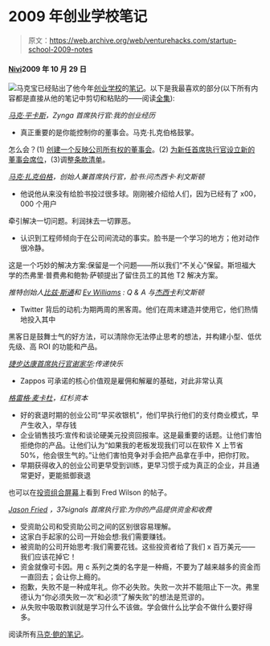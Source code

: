 # 2009 年创业学校笔记

> 原文：<https://web.archive.org/web/venturehacks.com/startup-school-2009-notes>

#### [Nivi](/web/20221208085637/https://venturehacks.com/about)2009 年 10 月 29 日

[![](img/5d844440fde8fe8fe7057b8a705e76ea.png)](https://web.archive.org/web/20221208085637/http://journal.markbao.com/2009/10/startup-school-2009-summary/)马克宝已经贴出了他今年[创业学校](https://web.archive.org/web/20221208085637/http://startupschool.org/)的[笔记](https://web.archive.org/web/20221208085637/http://journal.markbao.com/2009/10/startup-school-2009-summary/)。以下是我最喜欢的部分(以下所有内容都是直接从他的笔记中剪切和粘贴的——阅读[全集](https://web.archive.org/web/20221208085637/http://journal.markbao.com/2009/10/startup-school-2009-summary/)):

*[马克·平卡斯](https://web.archive.org/web/20221208085637/http://markpincus.typepad.com/)，Zynga 首席执行官:我的创业经历*

*   真正重要的是你能控制你的董事会。马克·扎克伯格鼓掌。

怎么会？(1) [创建一个反映公司所有权的董事会](https://web.archive.org/web/20221208085637/http://venturehacks.com/articles/board-structure)。(2) [为新任首席执行官设立新的董事会席位](https://web.archive.org/web/20221208085637/http://venturehacks.com/articles/ceo-board-seat)，(3)调整[条款清单](https://web.archive.org/web/20221208085637/http://venturehacks.com/articles/term-sheet-tune-up)。

*[马克·扎克伯格](https://web.archive.org/web/20221208085637/http://www.facebook.com/markzuckerberg)，创始人兼首席执行官，脸书:问杰西卡·利文斯顿*

*   他说他从来没有给脸书投过很多球。刚刚被介绍给人们，因为已经有了 x00，000 个用户

牵引解决一切问题。利润抹去一切罪恶。

*   认识到工程师倾向于在公司间流动的事实。脸书是一个学习的地方；他对动作很冷静。

这是一个巧妙的解决方案:保留是一个问题——所以我们“不关心”保留。斯坦福大学的杰弗里·普费弗和鲍勃·萨顿提出了留住员工的其他 T2 解决方案。

*推特创始人[比兹·斯通](https://web.archive.org/web/20221208085637/http://twitter.com/biz)和 [Ev Williams](https://web.archive.org/web/20221208085637/http://twitter.com/eV) : Q & A 与[杰西卡](https://web.archive.org/web/20221208085637/http://www.foundersatwork.com/blog.html)利文斯顿*

*   Twitter 背后的动机:为期两周的黑客周。他们在周末建造并使用它，他们热情地投入其中

黑客日是鼓舞士气的好方法，可以清除你无法停止思考的想法，并构建小型、低优先级、高 ROI 的功能和产品。

*[捷步达康首席执行官谢家华](https://web.archive.org/web/20221208085637/http://blogs.zappos.com/blogs/ceo-and-coo-blog):传递快乐*

*   Zappos 可承诺的核心价值观是雇佣和解雇的基础，对此非常认真

*[格雷格·麦卡杜](https://web.archive.org/web/20221208085637/http://www.sequoiacap.com/us/greg-mcadoo)，红杉资本*

*   好的衰退时期的创业公司“早买收银机”，他们早执行他们的支付商业模式，早产生收入，早存钱
*   企业销售技巧:宣传和谈论硬美元投资回报率。这是最重要的话题。让他们害怕拒绝你的产品。让他们认为“如果我的老板发现我们可以在软件 X 上节省 50%，他会很生气的。”让他们害怕竞争对手会把产品拿在手中，把你打败。
*   早期获得收入的创业公司更早受到训练，更早习惯于成为真正的企业，并且通常更好，更能抵御衰退

也可以在[投资组合屏幕](https://web.archive.org/web/20221208085637/http://www.avc.com/a_vc/2008/11/portfolio-scree.html)上看到 Fred Wilson 的帖子。

*[Jason Fried](https://web.archive.org/web/20221208085637/http://twitter.com/JasonFried) ，37signals 首席执行官:为你的产品提供资金和收费*

*   受资助公司和受资助公司之间的区别很容易理解。
*   这家白手起家的公司一开始会想:我们需要赚钱。
*   被资助的公司开始思考:我们需要花钱。这些投资者给了我们 x 百万美元——我们应该花掉它！
*   资金就像可卡因。用 c 系列之类的名字是一种瘾，不要为了越来越多的资金而一直回去；会让你上瘾的。
*   抱歉，失败不是一种成年礼。你不必失败。失败一次并不能阻止下一次。弗里德认为“你必须失败一次”和必须“了解失败”的想法是荒谬的。
*   从失败中吸取教训就是学习什么不该做。学会做什么比学会不做什么要好得多。

阅读所有[马克·鲍的笔记](https://web.archive.org/web/20221208085637/http://journal.markbao.com/2009/10/startup-school-2009-summary/)。